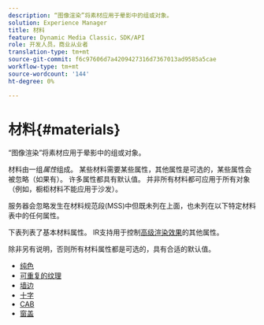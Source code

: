```yaml
---
description: “图像渲染”将素材应用于晕影中的组或对象。
solution: Experience Manager
title: 材料
feature: Dynamic Media Classic，SDK/API
role: 开发人员，商业从业者
translation-type: tm+mt
source-git-commit: f6c97606d7a4209427316d7367013ad9585a5cae
workflow-type: tm+mt
source-wordcount: '144'
ht-degree: 0%

---
```



# 材料{#materials}

“图像渲染”将素材应用于晕影中的组或对象。

材料由一组&#x200B;*属性*&#x200B;组成。 某些材料需要某些属性，其他属性是可选的，某些属性会被忽略（如果有）。 许多属性都具有默认值。 并非所有材料都可应用于所有对象（例如，橱柜材料不能应用于沙发）。

服务器会忽略发生在材料规范段(MSS)中但既未列在上面，也未列在以下特定材料表中的任何属性。

下表列表了基本材料属性。 IR支持用于控制[高级渲染效果](../../../../../../ir-api/http-protocol/image-rendering-api-ref/c-ir-http-protocol-ref/c-ir-http-protocol-syntax-and-features/c-ir-advanced-render-effects/c-ir-advanced-render-effects.md#concept-bf8b6d8460244b9cacc7f4a3df4c5281)的其他属性。

除非另有说明，否则所有材料属性都是可选的，具有合适的默认值。

* [纯色](r-ir-solid-colors.md)
* [可重复的纹理](r-ir-repeatable-textures.md)
* [墙边](r-ir-wall-borders.md)
* [十字](r-ir-decals.md)
* [CAB](r-ir-cabinets.md)
* [窗盖](r-ir-window-coverings.md)
